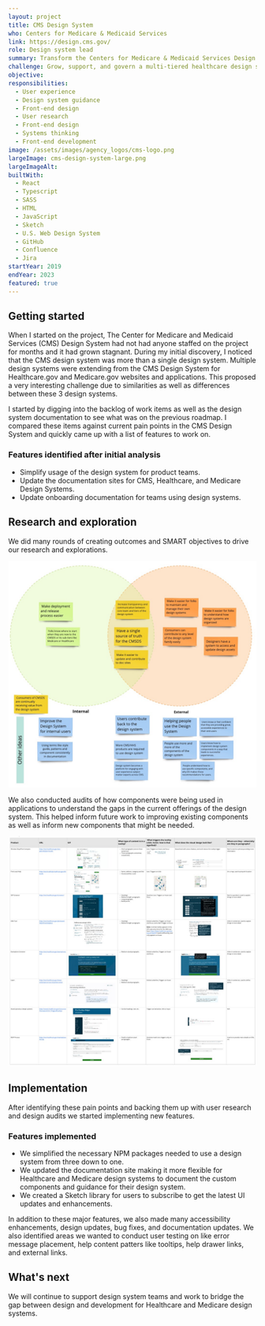 ```yaml
---
layout: project
title: CMS Design System 
who: Centers for Medicare & Medicaid Services 
link: https://design.cms.gov/
role: Design system lead 
summary: Transform the Centers for Medicare & Medicaid Services Design System into a sustainable, scalable, and mature resource, fostering enhanced communication, collaboration, and future-proofing capabilities across CMS, Healthcare, and Medicare applications.
challenge: Grow, support, and govern a multi-tiered healthcare design system utilized by multiple applications teams across various federal contracts. Help product teams build section 508 compliant, responsive, and consistent experiences while allowing for innovation and creativity.
objective: 
responsibilities:
  - User experience 
  - Design system guidance
  - Front-end design
  - User research
  - Front-end design
  - Systems thinking
  - Front-end development
image: /assets/images/agency_logos/cms-logo.png
largeImage: cms-design-system-large.png
largeImageAlt: 
builtWith:
  - React
  - Typescript
  - SASS
  - HTML
  - JavaScript
  - Sketch
  - U.S. Web Design System
  - GitHub
  - Confluence
  - Jira
startYear: 2019
endYear: 2023
featured: true
---
```


## Getting started

When I started on the project, The Center for Medicare and Medicaid Services (CMS) Design System had not had anyone staffed on the project for months and it had grown stagnant. During my initial discovery, I noticed that the CMS design system was more than a single design system. Multiple design systems were extending from the CMS Design System for Healthcare.gov and Medicare.gov websites and applications. This proposed a very interesting challenge due to similarities as well as differences between these 3 design systems.

I started by digging into the backlog of work items as well as the design system documentation to see what was on the previous roadmap. I compared these items against current pain points in the CMS Design System and quickly came up with a list of features to work on.

### Features identified after initial analysis

- Simplify usage of the design system for product teams.
- Update the documentation sites for CMS, Healthcare, and Medicare Design Systems.
- Update onboarding documentation for teams using design systems.

## Research and exploration

We did many rounds of creating outcomes and SMART objectives to drive our research and explorations. 


<img src="/assets/images/projects/cms-design-system-venn-diagram.jpeg" alt="Venn diagram where internal and external user needs intersect."/>



We also conducted audits of how components were being used in applications to understand the gaps in the current offerings of the design system. This helped inform future work to improving existing components as well as inform new components that might be needed. 


<img src="/assets/images/projects/cms-design-system-design-audit.jpeg" alt="Audit of the tooltip component across Healthcare and Medicare products."/>


## Implementation

After identifying these pain points and backing them up with user research and design audits we started implementing new features. 

### Features implemented 

- We simplified the necessary NPM packages needed to use a design system from three down to one. 
- We updated the documentation site making it more flexible for Healthcare and Medicare design systems to document the custom components and guidance for their design system. 
- We created a Sketch library for users to subscribe to get the latest UI updates and enhancements.

In addition to these major features, we also made many accessibility enhancements, design updates, bug fixes, and documentation updates. We also identified areas we wanted to conduct user testing on like error message placement, help content patters like tooltips, help drawer links, and external links.

## What's next

We will continue to support design system teams and work to bridge the gap between design and development for Healthcare and Medicare design systems. 
